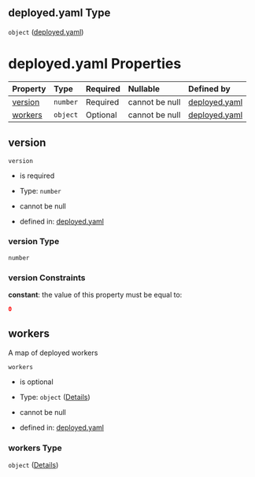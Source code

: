 ## deployed.yaml Type

`object` ([deployed.yaml](deployed.md))

# deployed.yaml Properties

| Property            | Type     | Required | Nullable       | Defined by                                                                                                      |
| :------------------ | :------- | :------- | :------------- | :-------------------------------------------------------------------------------------------------------------- |
| [version](#version) | `number` | Required | cannot be null | [deployed.yaml](deployed-properties-version.md "https://fluence.dev/schemas/deployed.yaml#/properties/version") |
| [workers](#workers) | `object` | Optional | cannot be null | [deployed.yaml](deployed-properties-workers.md "https://fluence.dev/schemas/deployed.yaml#/properties/workers") |

## version



`version`

*   is required

*   Type: `number`

*   cannot be null

*   defined in: [deployed.yaml](deployed-properties-version.md "https://fluence.dev/schemas/deployed.yaml#/properties/version")

### version Type

`number`

### version Constraints

**constant**: the value of this property must be equal to:

```json
0
```

## workers

A map of deployed workers

`workers`

*   is optional

*   Type: `object` ([Details](deployed-properties-workers.md))

*   cannot be null

*   defined in: [deployed.yaml](deployed-properties-workers.md "https://fluence.dev/schemas/deployed.yaml#/properties/workers")

### workers Type

`object` ([Details](deployed-properties-workers.md))
